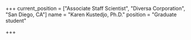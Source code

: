 +++
current_position = ["Associate Staff Scientist", "Diversa Corporation", "San Diego, CA"]
name = "Karen Kustedjo, Ph.D."
position = "Graduate student"

+++

